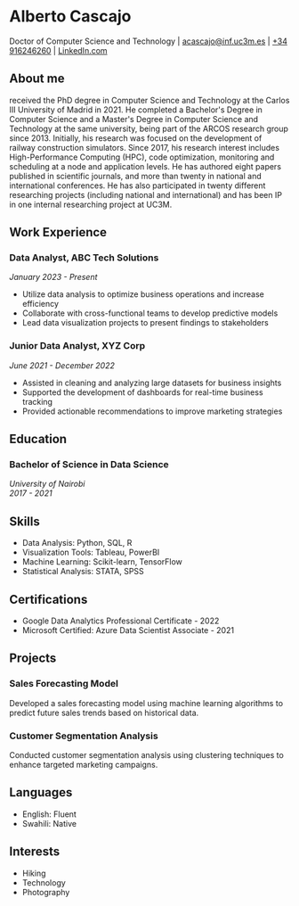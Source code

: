# Alberto Cascajo
Doctor of Computer Science and Technology
| [acascajo@inf.uc3m.es](mailto:acascajo@inf.uc3m.es)
| [+34 916246260](tel:+34916246260)
| [LinkedIn.com](https://www.linkedin.com/in/albertocascajosofteng/)

## About me
received the PhD degree in Computer Science and Technology at the Carlos III University of Madrid in 2021. He completed a Bachelor's Degree in Computer Science and a Master's Degree in Computer Science and Technology at the same university, being part of the ARCOS research group since 2013. Initially, his research was focused on the development of railway construction simulators. Since 2017, his research interest includes High-Performance Computing (HPC), code optimization, monitoring and scheduling at a node and application levels. He has authored eight papers published in scientific journals, and more than twenty in national and international conferences. He has also participated in twenty different researching projects (including national and international) and has been IP in one internal researching project at UC3M.


## Work Experience

### Data Analyst, ABC Tech Solutions
*January 2023 - Present*

- Utilize data analysis to optimize business operations and increase efficiency
- Collaborate with cross-functional teams to develop predictive models
- Lead data visualization projects to present findings to stakeholders

### Junior Data Analyst, XYZ Corp
*June 2021 - December 2022*

- Assisted in cleaning and analyzing large datasets for business insights
- Supported the development of dashboards for real-time business tracking
- Provided actionable recommendations to improve marketing strategies

## Education

### Bachelor of Science in Data Science  
*University of Nairobi*  
*2017 - 2021*

## Skills

- Data Analysis: Python, SQL, R
- Visualization Tools: Tableau, PowerBI
- Machine Learning: Scikit-learn, TensorFlow
- Statistical Analysis: STATA, SPSS

## Certifications

- Google Data Analytics Professional Certificate - 2022
- Microsoft Certified: Azure Data Scientist Associate - 2021

## Projects

### Sales Forecasting Model
Developed a sales forecasting model using machine learning algorithms to predict future sales trends based on historical data.

### Customer Segmentation Analysis
Conducted customer segmentation analysis using clustering techniques to enhance targeted marketing campaigns.

## Languages

- English: Fluent
- Swahili: Native

## Interests

- Hiking
- Technology
- Photography
